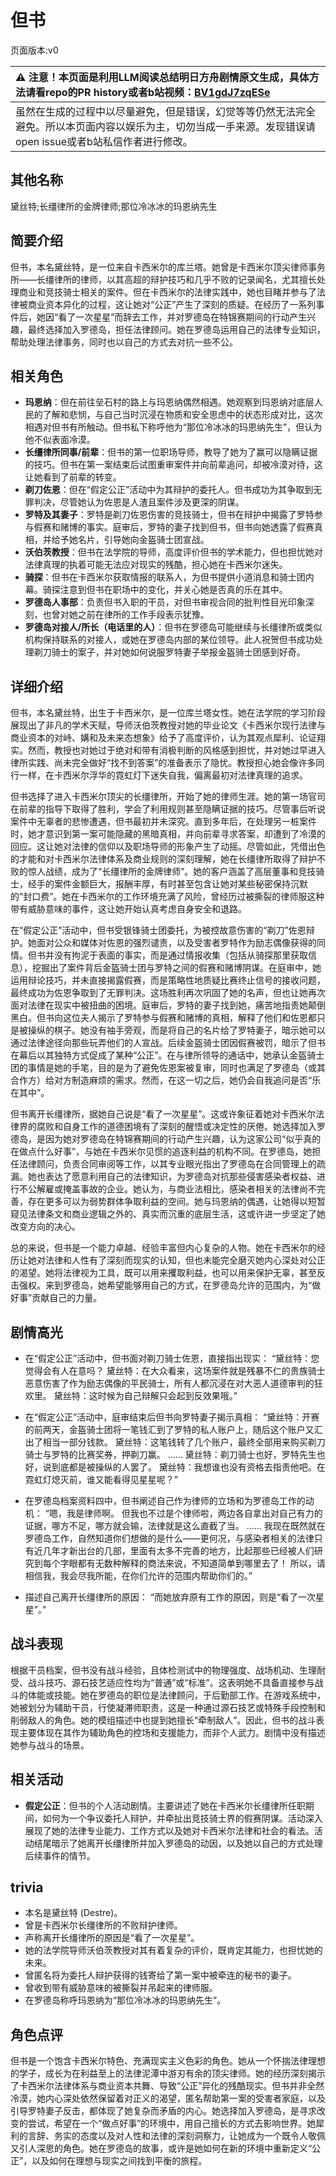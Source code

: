 # 但书
页面版本:v0
 

| :warning: 注意！本页面是利用LLM阅读总结明日方舟剧情原文生成，具体方法请看repo的PR history或者b站视频：[BV1gdJ7zqESe](https://www.bilibili.com/video/BV1gdJ7zqESe/)         |
|:----------------------------|
| 虽然在生成的过程中以尽量避免，但是错误，幻觉等等仍然无法完全避免。所以本页面内容以娱乐为主，切勿当成一手来源。发现错误请open issue或者b站私信作者进行修改。|



## 其他名称
黛丝特;长缰律所的金牌律师;那位冷冰冰的玛恩纳先生
## 简要介绍
但书，本名黛丝特，是一位来自卡西米尔的库兰塔。她曾是卡西米尔顶尖律师事务所——长缰律所的律师，以其高超的辩护技巧和几乎不败的记录闻名，尤其擅长处理商业和竞技骑士相关的案件。但在卡西米尔的法律实践中，她也目睹并参与了法律被商业资本异化的过程，这让她对“公正”产生了深刻的质疑。在经历了一系列事件后，她因“看了一次星星”而辞去工作，并对罗德岛在特锦赛期间的行动产生兴趣，最终选择加入罗德岛，担任法律顾问。她在罗德岛运用自己的法律专业知识，帮助处理法律事务，同时也以自己的方式去对抗一些不公。
## 相关角色
-   **玛恩纳**：但在前往垒石村的路上与玛恩纳偶然相遇。她观察到玛恩纳对底层人民的了解和悲悯，与自己当时沉浸在物质和安全思虑中的状态形成对比，这次相遇对但书有所触动。但书私下称呼他为“那位冷冰冰的玛恩纳先生”，但认为他不似表面冷漠。
-   **长缰律所同事/前辈**：但书的第一位职场导师，教导了她为了赢可以隐瞒证据的技巧。但书在第一案结束后试图重审案件并向前辈追问，却被冷漠对待，这让她看到了前辈的转变。
-   **剃刀佐恩**：但在“假定公正”活动中为其辩护的委托人。但书成功为其争取到无罪判决，尽管她认为佐恩是人渣且案件涉及更深的阴谋。
-   **罗特及其妻子**：罗特是剃刀佐恩伤害的竞技骑士，但书在辩护中揭露了罗特参与假赛和赌博的事实。庭审后，罗特的妻子找到但书，但书向她透露了假赛真相，并给予她名片，引导她向金盔骑士团宣战。
-   **沃伯茨教授**：但书在法学院的导师，高度评价但书的学术能力，但也担忧她对法律真理的执着可能无法应对现实的残酷，担心她在卡西米尔迷失。
-   **骑探**：但书在卡西米尔获取情报的联系人，为但书提供小道消息和骑士团内幕。骑探注意到但书在职场中的变化，并关心她是否真的乐在其中。
-   **罗德岛人事部**：负责但书入职的干员，对但书审视合同的批判性目光印象深刻，也曾对她之前在律所的工作手段表示犹豫。
-   **罗德岛对接人/所长（电话里的人）**：但书在罗德岛可能继续与长缰律所或类似机构保持联系的对接人，或她在罗德岛内部的某位领导。此人祝贺但书成功处理剃刀骑士的案子，并对她如何说服罗特妻子举报金盔骑士团感到好奇。
## 详细介绍
但书，本名黛丝特，出生于卡西米尔，是一位库兰塔女性。她在法学院的学习阶段展现出了非凡的学术天赋，导师沃伯茨教授对她的毕业论文《卡西米尔现行法律与商业资本的对峙、媾和及未来态想象》给予了高度评价，认为其观点犀利、论证翔实。然而，教授也对她过于绝对和带有消极判断的风格感到担忧，并对她过早进入律所实践、尚未完全做好“找不到答案”的准备表示了隐忧。教授担心她会像许多同行一样，在卡西米尔浮华的霓虹灯下迷失自我，偏离最初对法律真理的追求。

但书选择了进入卡西米尔顶尖的长缰律所，开始了她的律师生涯。她的第一场官司在前辈的指导下取得了胜利，学会了利用规则甚至隐瞒证据的技巧。尽管事后听说案件中无辜者的悲惨遭遇，但书最初并未深究。直到多年后，在处理另一桩案件时，她才意识到第一案可能隐藏的黑暗真相，并向前辈寻求答案，却遭到了冷漠的回应。这让她对法律的信仰以及职场导师的形象产生了动摇。尽管如此，凭借出色的才能和对卡西米尔法律体系及商业规则的深刻理解，她在长缰律所取得了辩护不败的惊人战绩，成为了“长缰律所的金牌律师”。她的客户涵盖了高层董事和竞技骑士，经手的案件金额巨大，报酬丰厚，有时甚至包含让她对某些秘密保持沉默的“封口费”。她在卡西米尔的工作环境充满了风险，曾经历过被撕裂的律师服这种带有威胁意味的事件，这让她开始认真考虑自身安全和退路。

在“假定公正”活动中，但书受银锋骑士团委托，为被控故意伤害的“剃刀”佐恩辩护。她面对公众和媒体对佐恩的强烈谴责，以及受害者罗特作为励志偶像获得的同情。但书并没有拘泥于表面的事实，而是通过情报收集（包括从骑探那里获取信息），挖掘出了案件背后金盔骑士团与罗特之间的假赛和赌博阴谋。在庭审中，她运用辩论技巧，并未直接揭露假赛，而是策略性地质疑比赛终止信号的接收问题，最终成功为佐恩争取到了无罪判决。这场胜利再次巩固了她的名声，但也让她再次面对法律在现实中被扭曲的困境。庭审后，罗特的妻子找到她，痛苦地指责她颠倒黑白。但书向这位夫人揭示了罗特参与假赛和赌博的真相，解释了他们和佐恩都只是被操纵的棋子。她没有袖手旁观，而是将自己的名片给了罗特妻子，暗示她可以通过法律途径向那些玩弄他们的人宣战。后续金盔骑士团因假赛被罚，暗示了但书在幕后以其独特方式促成了某种“公正”。在与律所领导的通话中，她承认金盔骑士团的事情是她的手笔，目的是为了避免佐恩案被复审，同时也满足了罗德岛（或其合作方）给对方制造麻烦的需求。然而，在这一切之后，她仍会自我追问是否“乐在其中”。

但书离开长缰律所，据她自己说是“看了一次星星”。这或许象征着她对卡西米尔法律界的腐败和自身工作的道德困境有了深刻的醒悟或决定性的厌倦。她选择加入罗德岛，是因为她对罗德岛在特锦赛期间的行动产生兴趣，认为这家公司“似乎真的在做点什么好事”，与她在卡西米尔见惯的追逐利益的机构不同。在罗德岛，她担任法律顾问，负责合同审阅等工作，以其专业眼光指出了罗德岛在合同管理上的疏漏。她也表达了愿意利用自己的法律知识，为罗德岛对抗那些侵害感染者权益、进行不公解雇或掩盖事故的企业。她认为，与商业法相比，感染者相关的法律尚不完善，存在更多可以为弱势群体争取利益的空间。她与玛恩纳的偶遇，让她得以短暂窥见法律条文和商业逻辑之外的、真实而沉重的底层生活，这或许进一步坚定了她改变方向的决心。

总的来说，但书是一个能力卓越、经验丰富但内心复杂的人物。她在卡西米尔的经历让她对法律和人性有了深刻而现实的认知，但也未能完全磨灭她内心深处对公正的渴望。她将法律视为工具，既可以用来攫取利益，也可以用来保护无辜，甚至反击强权。来到罗德岛，她希望能够用自己的方式，在罗德岛允许的范围内，为“做好事”贡献自己的力量。
## 剧情高光
- 在“假定公正”活动中，但书面对剃刀骑士佐恩，直接指出现实：
“黛丝特：您觉得会有人在意吗？
黛丝特：在大众看来，这场案件就是残暴不仁的贵族骑士恶意伤害了作为励志偶像的平民骑士，所有人都沉浸在对大恶人道德审判的狂欢里。
黛丝特：这时候为自己辩解只会起到反效果哦。”

- 在“假定公正”活动中，庭审结束后但书向罗特妻子揭示真相：
“黛丝特：开赛的前两天，金盔骑士团将一笔钱汇到了罗特的私人账户上，随后这个账户又汇出了相当一部分钱款。
黛丝特：这笔钱转了几个账户，最终全部用来购买剃刀骑士与罗特的比赛奖券，押剃刀赢。
......
黛丝特：剃刀骑士也好，罗特先生也好，说到底都是被操纵的人罢了。
黛丝特：我想谁也没有资格去指责他吧。在霓虹灯熄灭前，谁又能看得见星星呢？”

- 在罗德岛档案资料四中，但书阐述自己作为律师的立场和为罗德岛工作的动机：
“嗯，我是律师啊。
但我也不过是个律师啦，两边各自拿出对自己有力的证据，哪方不足，哪方就会输，法律就是这么直截了当。
......
我现在既然就在罗德岛工作，自然知道你们想做的是什么——更何况，与感染者相关的法律只有近几年才新出台的几部，里面有太多不完善的地方，比起那些已经被人们研究到每个字眼都有无数种解释的商法来说，不知道简单到哪里去了！
所以，请相信我，我会尽我所能，在你们允许的范围内帮助你们的。”

- 描述自己离开长缰律所的原因：
“而她放弃原有工作的原因，则是“看了一次星星”。”
## 战斗表现
根据干员档案，但书没有战斗经验，且体检测试中的物理强度、战场机动、生理耐受、战斗技巧、源石技艺适应性均为“普通”或“标准”。这表明她不具备直接参与战斗的体能或技能。她在罗德岛的职位是法律顾问，于后勤部工作。在游戏系统中，她被划分为辅助干员，行使凝滞师职责，这是一种通过源石技艺或特殊手段控制和削弱敌人的角色。她的模组描述中也提到她擅长“牵制敌人”。因此，但书的战斗表现主要体现在其作为辅助角色的控场和支援能力，而非个人武力。剧情中没有描述她参与战斗的场景。
## 相关活动
-   **假定公正**：但书的个人活动剧情。主要讲述了她在卡西米尔长缰律所任职期间，如何为一个争议委托人辩护，并牵扯出竞技骑士界的假赛阴谋。活动深入展现了她的法律专业能力、工作方式以及她对卡西米尔法律和社会的看法。活动结尾暗示了她离开长缰律所并加入罗德岛的动因，以及她以自己的方式处理后续事件的情节。
## trivia
- 本名是黛丝特 (Destre)。
- 曾是卡西米尔长缰律所的不败辩护律师。
- 声称离开长缰律所的原因是“看了一次星星”。
- 她的法学院导师沃伯茨教授对其有着复杂的评价，既肯定其能力，也担忧她的未来。
- 曾匿名将为委托人辩护获得的钱寄给了第一案中被牵连的秘书的妻子。
- 曾收到带有威胁意味的被撕裂并吊起来的律师服。
- 在罗德岛称呼玛恩纳为“那位冷冰冰的玛恩纳先生”。
## 角色点评
但书是一个饱含卡西米尔特色、充满现实主义色彩的角色。她从一个怀揣法律理想的学子，成长为在利益至上的法律泥潭中游刃有余的顶尖律师。她的经历深刻揭示了卡西米尔法律体系与商业资本共舞、导致“公正”异化的残酷现实。但书并非全然冷漠，她内心深处依然保留着对正义的渴望，匿名帮助第一案的受害者家庭，以及引导罗特妻子反击，都体现了她复杂而矛盾的内心。她选择加入罗德岛，是寻求改变的尝试，希望在一个“做点好事”的环境中，用自己擅长的方式去影响世界。她犀利的言辞、务实的态度以及对人性和法律的深刻洞察力，让她成为一个既令人敬佩又引人深思的角色。她在罗德岛的故事，或许是她如何在新的环境中重新定义“公正”，以及如何在理想与现实之间找到平衡的旅程。